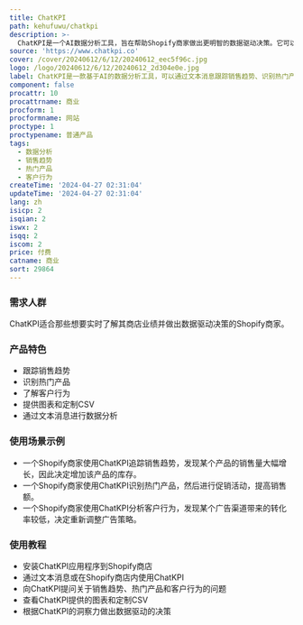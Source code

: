 ```yaml
---
title: ChatKPI
path: kehufuwu/chatkpi
description: >-
  ChatKPI是一个AI数据分析工具，旨在帮助Shopify商家做出更明智的数据驱动决策。它可以提供实时洞察力，跟踪销售趋势，识别热门产品，了解客户行为，并通过自然语言对话提供个性化的商业洞察。ChatKPI可以通过文本消息或在Shopify商店内安装的应用程序使用。
source: 'https://www.chatkpi.co'
cover: /cover/20240612/6/12/20240612_eec5f96c.jpg
logo: /logo/20240612/6/12/20240612_2d304e0e.jpg
label: ChatKPI是一款基于AI的数据分析工具，可以通过文本消息跟踪销售趋势、识别热门产品、了解客户行为，提供图表、定制CSV等功能。
component: false
procattr: 10
procattrname: 商业
procform: 1
procformname: 网站
proctype: 1
proctypename: 普通产品
tags:
  - 数据分析
  - 销售趋势
  - 热门产品
  - 客户行为
createTime: '2024-04-27 02:31:04'
updateTime: '2024-04-27 02:31:04'
lang: zh
isicp: 2
isqian: 2
iswx: 2
isqq: 2
iscom: 2
price: 付费
catname: 商业
sort: 29864
---
```




### 需求人群
ChatKPI适合那些想要实时了解其商店业绩并做出数据驱动决策的Shopify商家。

### 产品特色
- 跟踪销售趋势
- 识别热门产品
- 了解客户行为
- 提供图表和定制CSV
- 通过文本消息进行数据分析

### 使用场景示例
- 一个Shopify商家使用ChatKPI追踪销售趋势，发现某个产品的销售量大幅增长，因此决定增加该产品的库存。
- 一个Shopify商家使用ChatKPI识别热门产品，然后进行促销活动，提高销售额。
- 一个Shopify商家使用ChatKPI分析客户行为，发现某个广告渠道带来的转化率较低，决定重新调整广告策略。

### 使用教程
- 安装ChatKPI应用程序到Shopify商店
- 通过文本消息或在Shopify商店内使用ChatKPI
- 向ChatKPI提问关于销售趋势、热门产品和客户行为的问题
- 查看ChatKPI提供的图表和定制CSV
- 根据ChatKPI的洞察力做出数据驱动的决策

  
